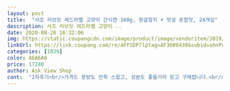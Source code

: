 ```yaml
---
layout: post 
title:  "사조 러브잇 레드라벨 고양이 간식캔 160g, 흰살참치 + 맛살 혼합맛, 24개입" 
description: 사조 러브잇 레드라벨 고양이 ..
date: 2020-08-28 16:32:06 
img: https://static.coupangcdn.com/image/product/image/vendoritem/2019/04/22/3275217574/a6e32222-de54-4435-ad27-5e85df2a5278.jpg 
linkUrl: https://link.coupang.com/re/AFFSDP?lptag=AF3600438&subid=ahnPublicAsk&pageKey=35330985&itemId=130979780&vendorItemId=3275217574&traceid=V0-113-c909130bf4cf73a2 
categories: [1029] 
color: A6A6A6 
price: 17240 
author: Ask View Shop 
cont:  "2차후기<br/>가격도 용량도 만족 스럽고, 성분도 좋을거라 믿고 구매합니다.<br/><br/>계속먹이다고니 내용물에 생선가시동가리들이랑 게껍질로추정되는듯한조각들이랑 캔하나씩딸때마다몆개씩은꼭나오네요그러다보니<br/>구내염 앓는 냥이가 아니라면 뭐든 줘도 잘 먹어요.<br/><br/>구매 가격 ) 17,240원<br/>구매 날짜 ) 4월 4일<br/> -5일 도착<br/>구매 이유는 어머니가 동네 길 고영희들 밥 주는 사람이에요 !<br/>그래서 그런지 동네 고양이들이 더 선호하는 것 같아요.<br/><br/>그렇게 24캔을 구입했습니다.<br/><br/>그렇에담아주고서는 그것들가려서빼내는일이하나추가가되었네요ㅜ<br/>길냥이들이 밥 굶지 않고 따뜻한 봄 보냈으면 좋겠습니다.<br/><br/>내가 먹는 사조 참치와 맛이 비슷할랑가 모르겠지만<br/>돌보는 동네 고양이들에게 기호성 1등!<br/>동네 고양이들 사료로 다 못채우는 영양을 캔으로나마<br/>동네고양이들 사실 입맛까다로운 한두냥 또는<br/>두아가가더생겨서 미친식욕을자랑하는터라이전엔85g프리미엄참치캔을먹였는데이번엔용량이좀큰걸로시키게됬네요ㅠ 일단 16그램이라캔은 85보다훨크구요뚜껑을열었을때멸치비린내같은첫느낌은 성묘두아이중엔안먹는아이도있겠구나하는슬픈예감이 성묘두아이다비린향이나는건안먹더라구요늘주던데로아미영양제를섞어서주니 예감데로한아이는한입머거는보더니 더는안먹네요ㅜ 그래도나머지세아이는그럭저럭3개쫌안되는 아가들은아직입맛이굳어지질아나서잘먹는데 큰아이들은 먹는한아이도그케맛나게먹는다기보다는걍먹는느낌 <br/>보충해 줄 수 있는 것 같아 마음이 한결 가볍습니다.<br/><br/>사조제품이라 믿고 구매하는 것도 있구요.<br/><br/>사진상으로봤을때육수도꽤있어보여시킨건데생각만큼육수는엄는편이구요암튼재구매는요한박스를아이들이어케먹는지더지켜보고샛각을해봐야할듯요<br/>사진속 냥님들 같은 아이들이지만 급여날짜는 모두 달라요!<br/>얇은 가시뼈가 간혹 보여 너무 어린새끼들에게는 못주고<br/>어머니 왈<br/> - 알사료만은 절대 안 먹어서 캔이랑 섞어서 줘야 잘먹어!<br/>여러 종류 먹여보고픈 마음에 다양한 캔을 먹여봤습니다.<br/><br/>여러 종류 먹여보니 캔 오픈 시 냄새를<br/>왠지잡고기들막갈아넣은게아닌가하는<br/>작년년부터 꾸준히 구매하는 제품 입니다.<br/><br/>재구매는안할랍니다^^<br/>저도 자연스럽게 맡게 됩니다.<br/><br/>전에 구입했던 캔보다 양도 많고 고양이들이 잘 먹는다해서 계속 다이소에서 1000원에 구매했었는데 역시나 쿠팡에서는 더 싸게 팔더라구요.<br/> 사조에서 만든거라니 믿고 구매했어요.<br/><br/>조금 크게 되면서 다시 급여하고 있습니다.<br/><br/>종종 다이소에 들릴 때마다 캔사료, 알사료를 구매하여 고양이들 밥을 줬었는데 어느샌가 다이소에 이 캔 사료를 팔더군요.<br/><br/>특히나 냄새가 역하지 않고 고소해요.<br/><br/>" 
---
```

